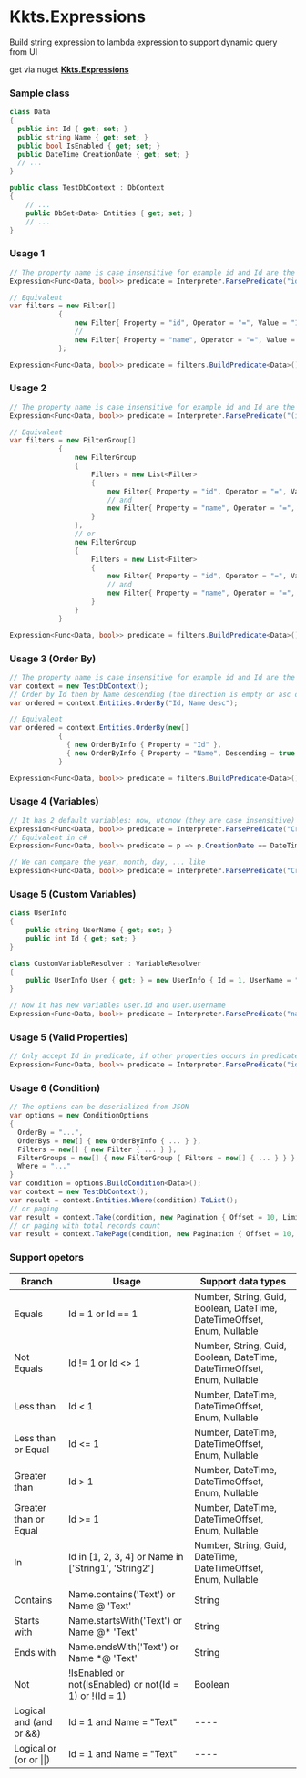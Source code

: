 # Kkts.Expressions
Build string expression to lambda expression to support dynamic query from UI

get via nuget **[Kkts.Expressions](https://www.nuget.org/packages/Kkts.Expressions)** 
### Sample class
``` csharp
class Data
{
  public int Id { get; set; }
  public string Name { get; set; }
  public bool IsEnabled { get; set; }
  public DateTime CreationDate { get; set; }
  // ...
}

public class TestDbContext : DbContext
{
    // ...
    public DbSet<Data> Entities { get; set; }
    // ...
}
```
### Usage 1
``` csharp
// The property name is case insensitive for example id and Id are the same
Expression<Func<Data, bool>> predicate = Interpreter.ParsePredicate("id = 1 and name='Test'"); 

// Equivalent
var filters = new Filter[]
            {
                new Filter{ Property = "id", Operator = "=", Value = "1" },
                // 
                new Filter{ Property = "name", Operator = "=", Value = "Test" }
            };

Expression<Func<Data, bool>> predicate = filters.BuildPredicate<Data>();
```
### Usage 2
``` csharp
// The property name is case insensitive for example id and Id are the same
Expression<Func<Data, bool>> predicate = Interpreter.ParsePredicate("(id = 1 and name='Test1') or (id = 2 and name='Test2')"); 

// Equivalent
var filters = new FilterGroup[]
            {
                new FilterGroup
                {
                    Filters = new List<Filter>
                    {
                        new Filter{ Property = "id", Operator = "=", Value = "1" },
                        // and
                        new Filter{ Property = "name", Operator = "=", Value = "Test1" }
                    }
                },
                // or 
                new FilterGroup
                {
                    Filters = new List<Filter>
                    {
                        new Filter{ Property = "id", Operator = "=", Value = "1" },
                        // and
                        new Filter{ Property = "name", Operator = "=", Value = "Test2" }
                    }
                }
            }

Expression<Func<Data, bool>> predicate = filters.BuildPredicate<Data>();
```

### Usage 3 (Order By)
``` csharp
// The property name is case insensitive for example id and Id are the same
var context = new TestDbContext();
// Order by Id then by Name descending (the direction is empty or asc or desc, the empty is the same asc)
var ordered = context.Entities.OrderBy("Id, Name desc"); 

// Equivalent
var ordered = context.Entities.OrderBy(new[] 
            {
              { new OrderByInfo { Property = "Id" },
              { new OrderByInfo { Property = "Name", Descending = true }
            }

Expression<Func<Data, bool>> predicate = filters.BuildPredicate<Data>();
```
### Usage 4 (Variables)
``` csharp
// It has 2 default variables: now, utcnow (they are case insensitive)
Expression<Func<Data, bool>> predicate = Interpreter.ParsePredicate("CreationDate = now or CreationDate = utcnow"); 
// Equivalent in c#
Expression<Func<Data, bool>> predicate = p => p.CreationDate == DateTime.Now || p.CreationDate == DateTime.UtcNow;

// We can compare the year, month, day, ... like 
Expression<Func<Data, bool>> predicate = Interpreter.ParsePredicate("CreationDate.year = now.year")
```
### Usage 5 (Custom Variables)
``` csharp
class UserInfo
{
    public string UserName { get; set; }
    public int Id { get; set; }
}

class CustomVariableResolver : VariableResolver
{
    public UserInfo User { get; } = new UserInfo { Id = 1, UserName = "linhle" };
}

// Now it has new variables user.id and user.username
Expression<Func<Data, bool>> predicate = Interpreter.ParsePredicate("name = user.username and id = user.id", variableResolver: new CustomVariableResolver()); 
```
### Usage 5 (Valid Properties)
``` csharp
// Only accept Id in predicate, if other properties occurs in predicate, an exception will be thrown
Expression<Func<Data, bool>> predicate = Interpreter.ParsePredicate("id = 1 and name='Test'", validProperties: new[] { "Id" }); // throw an exception
```
### Usage 6 (Condition)
``` csharp
// The options can be deserialized from JSON
var options = new ConditionOptions 
{ 
  OrderBy = "...",
  OrderBys = new[] { new OrderByInfo { ... } },
  Filters = new[] { new Filter { ... } },
  FilterGroups = new[] { new FilterGroup { Filters = new[] { ... } } },
  Where = "..."
}
var condition = options.BuildCondition<Data>();
var context = new TestDbContext();
var result = context.Entities.Where(condition).ToList();
// or paging
var result = context.Take(condition, new Pagination { Offset = 10, Limit = 50 });
// or paging with total records count
var result = context.TakePage(condition, new Pagination { Offset = 10, Limit = 50 });
```
### Support opetors
| Branch             | Usage|Support data types|
|--------------------|--------------------------------------------|-------------------------------------------------------------------|
|Equals| Id = 1 or Id == 1 | Number, String, Guid, Boolean, DateTime, DateTimeOffset, Enum, Nullable |
|Not Equals| Id != 1 or Id <> 1 | Number, String, Guid, Boolean, DateTime, DateTimeOffset, Enum, Nullable |
|Less than| Id < 1 | Number, DateTime, DateTimeOffset, Enum, Nullable |
|Less than or Equal| Id <= 1 | Number, DateTime, DateTimeOffset, Enum, Nullable |
|Greater than| Id > 1 | Number, DateTime, DateTimeOffset, Enum, Nullable |
|Greater than or Equal| Id >= 1 | Number, DateTime, DateTimeOffset, Enum, Nullable |
|In| Id in [1, 2, 3, 4] or Name in ['String1', 'String2'] | Number, String, Guid, DateTime, DateTimeOffset, Enum, Nullable |
|Contains | Name.contains('Text') or Name @ 'Text' | String |
|Starts with | Name.startsWith('Text') or Name @* 'Text' | String |
|Ends with | Name.endsWith('Text') or Name \*@ 'Text' | String |
|Not | !IsEnabled or not(IsEnabled) or not(Id = 1) or !(Id = 1) | Boolean |
|Logical and (and or &&) | Id = 1 and Name = "Text" |----|
|Logical or (or or \|\|) | Id = 1 and Name = "Text" |----|
